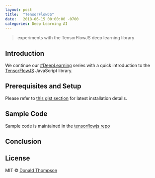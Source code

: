 ```yaml
---
layout: post
title:  "TensorFlowJS"
date:   2018-06-15 00:00:00 -0700
categories: Deep Learning AI
---
```


> experiments with the TensorFlowJS deep learning library

## Introduction

We continue our [#DeepLearning](https://twitter.com/search?q=%23DeepLearning) series with a quick introduction to the [TensorFlowJS](https://js.tensorflow.org) JavaScript library.

## Prerequisites and Setup

Please refer to [this gist section](https://gist.github.com/witt3rd/567d1e52f1e2da4f45ed72e436dc4576#tensorflowjs) for latest installation details.

## Sample Code

Sample code is maintained in the [tensorflowjs repo](https://github.com/witt3rd/tensorflowjs)

## Conclusion

## License

MIT &copy; [Donald Thompson](http://witt3rd.com)
